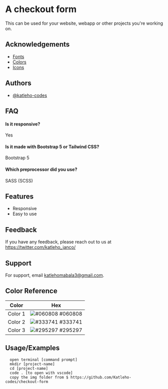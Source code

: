 
# A checkout form 

This can be used for your website, webapp or other projects you're working on.


## Acknowledgements
 - [Fonts](https://fonts.google.com/)
 - [Colors](https://coolors.co/)
 - [Icons](https://fontawesome.com/v5/docs/web/use-with/wordpress/install-manually)


## Authors

- [@katleho-codes](https://github.com/Katleho-codes/)


## FAQ

#### Is it responsive? 

Yes

#### Is it made with Bootstrap 5 or Tailwind CSS?

Bootstrap 5

#### Which preprocessor did you use?

SASS (SCSS)
## Features

- Responsive
- Easy to use

## Feedback

If you have any feedback, please reach out to us at https://twitter.com/katleho_janco/


## Support

For support, email katlehomabala3@gmail.com.

## Color Reference

| Color             | Hex                                                                |
| ----------------- | ------------------------------------------------------------------ |
| Color 1| ![#060808](https://via.placeholder.com/10/0a192f?text=+) #060808 |
| Color 2| ![#333741](https://via.placeholder.com/10/0a192f?text=+) #333741 |
| Color 3| ![#295297](https://via.placeholder.com/10/0a192f?text=+) #295297 |

## Usage/Examples

```
  open terminal [command prompt]
  mkdir [project-name]
  cd [project-name]
  code . [to open with vscode]
  copy the img folder from $ https://github.com/Katleho-codes/checkout-form
```

